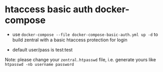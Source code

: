 # htaccess basic auth docker-compose 

- use `docker-compose --file docker-compose-basic-auth.yml up -d` to build zentral with a basic htaccess protection for login

- default user/pass is test:test

Note:  please change your `zentral.htpasswd` file, i.e. generate yours like `htpasswd -nb username password`

